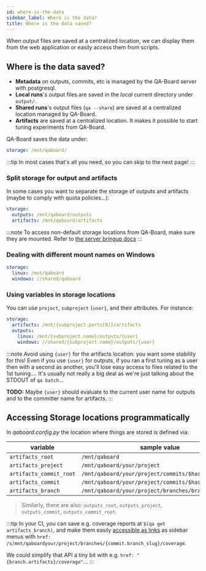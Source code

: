 ```yaml
---
id: where-is-the-data
sidebar_label: Where is the data?
title: Where is the data saved?
---
```


When output files are saved at a centralized location, we can display them from the web application or easily access them from scripts.

## Where is the data saved?
- **Metadata** on outputs, commits, etc is managed by the QA-Board server with postgresql.
- **Local runs**'s output files  are saved in the *local* current directory under `output/`.
- **Shared runs**'s output files (`qa --share`) are saved at a centralized location managed by QA-Board.
- **Artifacts** are saved at a centralized location. It makes it possible to start tuning experiments from QA-Board.

QA-Board saves the data under:

```yaml title="qaboard.yaml"
storage: /mnt/qaboard/
```

:::tip
In most cases that's all you need, so you can skip to the next page!
:::

### Split storage for output and artifacts
In some cases you want to separate the storage of outputs and artifacts (maybe to comply with quota policies...):
```yaml
storage:
  outputs: /mnt/qaboard/outputs
  artifacts: /mnt/qaboard/artifacts
```

:::note
To access non-default storage locations from QA-Board, make sure they are mounted. Refer to [the server bringup docs](/deploy#create-a-directory-to-store-results)
:::

### Dealing with different mount names on Windows
```yaml
storage:
  linux: /mnt/qaboard
  windows: //shared/qaboard
```

### Using variables in storage locations
You can use `project`, `subproject` `{user}`, and their attributes. For instance:

```yaml
storage:
  artifacts: /mnt/{subproject.parts[0]}/artifacts
  outputs:
    linux: /mnt/{subproject.name}/outputs/{user}
    windows: //shared/{subproject.name}/outputs/{user}
```


:::note
Avoid using `{user}` for the artifacts location: you want some stability for this!
Even if you use `{user}` for outputs, if you ran a first tuning as a user then with a second as another, you'll lose easy access to files related to the 1st tuning.... It's usually not really a big deal as we're just talking about the STDOUT of `qa batch`...

**TODO:** Maybe `{user}` should evaluate to the current user name for outputs and to the committer name for artifacts. 
:::

## Accessing Storage locations programmatically
In *qaboard.config.py* the location where things are stored is defined via:

| variable                | sample value                                          |
|-------------------------|-------------------------------------------------------|
| `artifacts_root`        | `/mnt/qaboard`                                        |
| `artifacts_project`     | `/mnt/qaboard/your/project`                           |
| `artifacts_commit_root` | `/mnt/qaboard/your/project/commits/$hash/subproject`  |
| `artifacts_commit`      | `/mnt/qaboard/your/project/commits/$hash`             |
| `artifacts_branch`      | `/mnt/qaboard/your/project/branches/branch-slug`      |

> Similarly, there are also: `outputs_root`, `outputs_project`, `outputs_commit`, `outputs_commit_root`.

:::tip
In your CI, you can save e.g. coverage reports at `$(qa get artifacts_branch)`, and make them easily [accessible as links](https://samsung.github.io/qaboard/docs/triggering-third-party-tools) as sidebar menus with `href: /s/mnt/qaboardyour/project/branches/{commit.branch_slug}/coverage`.

We could simplify that API a tiny bit with e.g. `href: "{branch.artifacts}/coverage"`...
:::

<!-- ## Support for usual blob storage like S3
We can get hints from connex projects facing the same needs:
- [in MLflow](https://github.com/mlflow/mlflow/tree/dcda3767d4119713cbf8d33ef5ab31655183cb48/mlflow/store/artifact)
- [in DVC](https://github.com/iterative/dvc/tree/master/dvc/tree), [docs](https://dvc.org/doc/command-reference/remote), [deps](https://github.com/iterative/dvc/blob/master/setup.py#L87) -->
